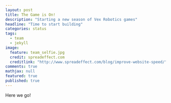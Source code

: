 ```yaml
---
layout: post
title: The Game is On!
description: "Starting a new season of Vex Robotics games"
headline: "Time to start building"
categories: status
tags: 
  - team
  - jekyll
image: 
  feature: team_selfie.jpg
  credit: spreadeffect.com
  creditlink: "http://www.spreadeffect.com/blog/improve-website-speed/"
comments: true
mathjax: null
featured: true
published: true
---
```


Here we go!